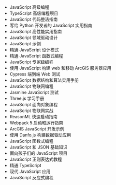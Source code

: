 +   JavaScript 高级编程
+   TypeScript 高级编程项目
+   JavaScript 代码整洁指南
+   写给 Python 开发者的 JavaScript 实用指南
+   JavaScript 高性能实用指南
+   JavaScript 领域驱动设计
+   JavaScript 示例
+   精通 JavaScript 设计模式
+   精通 JavaScript 函数式编程
+   JavaScript 专家级编程
+   使用 JavaScript 构建 web 和移动 ArcGIS 服务器应用
+   Cypress 端到端 Web 测试
+   JavaScript 数据结构和算法实用手册
+   JavaScript 物联网编程
+   Jasmine JavaScript 测试
+   Three.js 学习手册
+   JavaScript 面向对象编程
+   JavaScript 物联网实战
+   ReasonML 快速启动指南
+   Webpack 5 启动和运行指南
+   ArcGIS JavaScript 开发示例
+   使用 Danfo.js 构建数据驱动应用
+   JavaScript 函数式编程
+   JavaScript 和 JSON 基础知识
+   面向孩子们的 JavaScript 项目
+   JavaScript 正则表达式教程
+   精通 TypeScript
+   现代 JavaScript 应用
+   JavaScript 反应式编程
